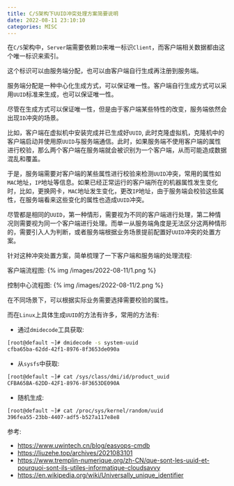 ```yaml
---
title: C/S架构下UUID冲突处理方案简要说明
date: 2022-08-11 23:10:10
categories: MISC
---
```

在`C/S`架构中，`Server`端需要依赖`ID`来唯一标识`Client`，而客户端相关数据都由这个唯一标识来索引。

这个标识可以由服务端分配，也可以由客户端自行生成再注册到服务端。

服务端分配是一种中心化生成方式，可以保证唯一性。客户端自行生成方式可以采用`UUID`标准来生成，也可以保证唯一性。

尽管在生成方式可以保证唯一性，但是由于客户端某些特性的改变，服务端依然会出现`ID`冲突的场景。

<!--more-->

比如，客户端在虚拟机中安装完成并已生成好`UUID`, 此时克隆虚拟机，克隆机中的客户端启动并使用原`UUID`与服务端通信。此时，如果服务端不使用客户端的属性进行校验，那么两个客户端在服务端就会被识别为一个客户端，从而可能造成数据混乱和覆盖。

于是，服务端需要对客户端的某些属性进行校验来检测`UUID`冲突，常用的属性如`MAC`地址，`IP`地址等信息。如果已经正常运行的客户端所在的机器属性发生变化时，比如，更换网卡，`MAC`地址发生变化，更改`IP`地址，由于服务端会校验这些属性，在服务端看来这些变化的属性也造成`UUID`冲突。

尽管都是相同的`UUID`，第一种情形，需要视为不同的客户端进行处理，第二种情况则需要视为同一个客户端进行处理。而单一从服务端角度是无法区分这两种情形的，需要引入人为判断，或者服务端根据业务场景提前配置好`UUID`冲突的处置方案。

针对这种冲突处置方案，简单梳理了一下客户端和服务端的处理流程:

客户端流程图:
{% img /images/2022-08-11/1.png %}

控制中心流程图:
{% img /images/2022-08-11/2.png %}

在不同场景下，可以根据实际业务需要选择需要校验的属性。

而在`Linux`上具体生成`UUID`的方法有许多，常用的方法有:

* 通过`dmidecode`工具获取:

```bash
[root@default ~]# dmidecode -s system-uuid
cfba65ba-62dd-42f1-8976-8f3653de090a
```

* 从`sysfs`中获取:

```bash
[root@default ~]# cat /sys/class/dmi/id/product_uuid
CFBA65BA-62DD-42F1-8976-8F3653DE090A
```

* 随机生成:

```bash
[root@default ~]# cat /proc/sys/kernel/random/uuid
396fea55-23bb-4407-adf5-b527a117e8e8
```

参考:
* https://www.uwintech.cn/blog/easyops-cmdb
* https://liuzehe.top/archives/2021083101
* https://www.tremplin-numerique.org/zh-CN/que-sont-les-uuid-et-pourquoi-sont-ils-utiles-informatique-cloudsavvy
* https://en.wikipedia.org/wiki/Universally_unique_identifier
